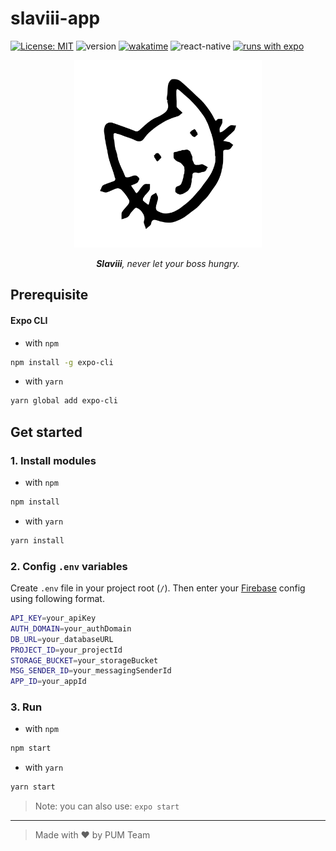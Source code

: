 # slaviii-app

[![License: MIT](https://img.shields.io/badge/license-MIT-blue)](LICENSE.md)
![version](https://img.shields.io/github/package-json/v/richeyphu/Slaviii?filename=slaviii-app%2Fpackage.json)
[![wakatime](https://wakatime.com/badge/user/6f08f2a4-9df5-4773-bd82-9d6b289479dd/project/e51907ee-18e4-44e1-a5f4-d1e52361ada5.svg)](https://wakatime.com/badge/user/6f08f2a4-9df5-4773-bd82-9d6b289479dd/project/e51907ee-18e4-44e1-a5f4-d1e52361ada5)
![react-native](https://img.shields.io/badge/ReactNative->=0.66.4-61DAFB?logo=react)
[![runs with expo](https://img.shields.io/badge/Runs%20with%20Expo-1C1E24.svg?style=flat&logo=EXPO&labelColor=ffffff&logoColor=1C1E24)](https://expo.dev/@phuritd/slaviii)
  
<!-- ![logo](assets/icon.png) -->
<p align="center">
  <img src="assets/icon.png" alt="logo" width="300" height="300">
</p>
<p align="center">
  <i><b>Slaviii</b>, never let your boss hungry.</i>
</p>

## Prerequisite
#### Expo CLI
- with `npm`
```sh
npm install -g expo-cli
```
- with `yarn`
```sh
yarn global add expo-cli
```

## Get started
### 1. Install modules
- with `npm`
```sh
npm install 
```
- with `yarn`
```sh
yarn install
```

### 2. Config `.env` variables
Create `.env` file in your project root (`/`). Then enter your [Firebase](https://console.firebase.google.com/) config using following format.
```sh
API_KEY=your_apiKey
AUTH_DOMAIN=your_authDomain
DB_URL=your_databaseURL
PROJECT_ID=your_projectId
STORAGE_BUCKET=your_storageBucket
MSG_SENDER_ID=your_messagingSenderId
APP_ID=your_appId
```

### 3. Run
- with `npm`
```sh
npm start 
```
- with `yarn`
```sh
yarn start
```
> Note: you can also use: `expo start`

---
> Made with ♥ by PUM Team
